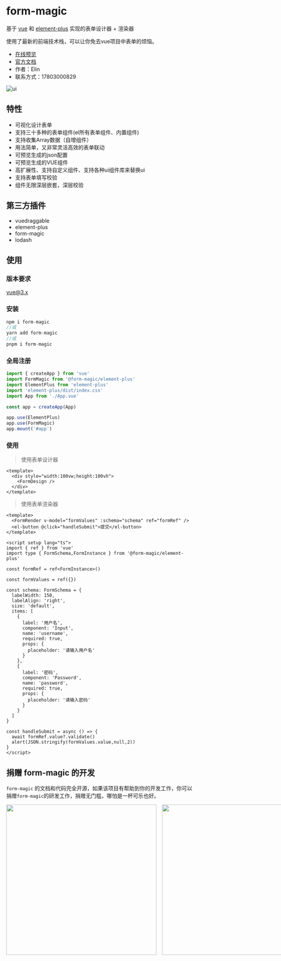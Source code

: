 # form-magic

基于 [vue](https://github.com/vuejs/vue) 和 [element-plus](https://github.com/ElemeFE/element) 实现的表单设计器 + 渲染器

使用了最新的前端技术栈，可以让你免去vue项目中表单的烦恼。

- [在线预览](https://xinnian999.github.io/form-magic/zh/form-design)
- [官方文档](https://xinnian999.github.io/form-magic/zh/)
- 作者：Elin
- 联系方式：17803000829

![ui](./ui.png)

## 特性

- 可视化设计表单
- 支持三十多种的表单组件(el所有表单组件、内置组件)
- 支持收集Array数据（自增组件）
- 用法简单，又非常灵活高效的表单联动
- 可预览生成的json配置
- 可预览生成的VUE组件
- 高扩展性、支持自定义组件、支持各种ui组件库来替换ui
- 支持表单填写校验
- 组件无限深层嵌套，深层校验

## 第三方插件

- vuedraggable
- element-plus
- form-magic
- lodash

## 使用

### 版本要求

vue@3.x

### 安装

```js
npm i form-magic
//或
yarn add form-magic
//或
pnpm i form-magic
```

### 全局注册

```js
import { createApp } from 'vue'
import FormMagic from '@form-magic/element-plus'
import ElementPlus from 'element-plus'
import 'element-plus/dist/index.css'
import App from './App.vue'

const app = createApp(App)

app.use(ElementPlus)
app.use(FormMagic)
app.mount('#app')
```

### 使用

> 使用表单设计器

```vue
<template>
  <div style="width:100vw;height:100vh">
    <FormDesign />
  </div>
</template>
```

> 使用表单渲染器

```vue
<template>
  <FormRender v-model="formValues" :schema="schema" ref="formRef" />
  <el-button @click="handleSubmit">提交</el-button>
</template>

<script setup lang="ts">
import { ref } from 'vue'
import type { FormSchema,FormInstance } from '@form-magic/element-plus'

const formRef = ref<FormInstance>()

const formValues = ref({})

const schema: FormSchema = {
  labelWidth: 150,
  labelAlign: 'right',
  size: 'default',
  items: [
    {
      label: '用户名',
      component: 'Input',
      name: 'username',
      required: true,
      props: {
        placeholder: '请输入用户名'
      }
    },
    {
      label: '密码',
      component: 'Password',
      name: 'password',
      required: true,
      props: {
        placeholder: '请输入密码'
      }
    }
  ]
}

const handleSubmit = async () => {
  await formRef.value?.validate()
  alert(JSON.stringify(formValues.value,null,2))
}
</script>
```

## 捐赠 form-magic 的开发

`form-magic` 的文档和代码完全开源，如果该项目有帮助到你的开发工作，你可以捐赠`form-magic`的研发工作，捐赠无门槛，哪怕是一杯可乐也好。

<div style="display:flex;gap:15px">
<img src="./docs/assets/wechat.png" style="height:400px" />
<img src="./docs/assets/zhifubao.png" style="height:400px" />
</div>
